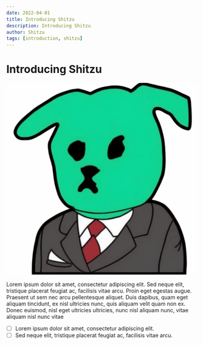 ```yaml
---
date: 2022-04-01
title: Introducing Shitzu
description: Introducing Shitzu
author: Shitzu
tags: [introduction, shitzu]
---
```


# Introducing Shitzu

![Shitzu](./suite.webp)

Lorem ipsum dolor sit amet, consectetur adipiscing elit. Sed neque elit, tristique placerat feugiat ac, facilisis vitae arcu. Proin eget egestas augue. Praesent ut sem nec arcu pellentesque aliquet. Duis dapibus, quam eget aliquam tincidunt, ex nisl ultricies nunc, quis aliquam velit quam non ex. Donec euismod, nisl eget ultricies ultricies, nunc nisl aliquam nunc, vitae aliquam nisl nunc vitae

- [ ] Lorem ipsum dolor sit amet, consectetur adipiscing elit.
- [ ] Sed neque elit, tristique placerat feugiat ac, facilisis vitae arcu.
